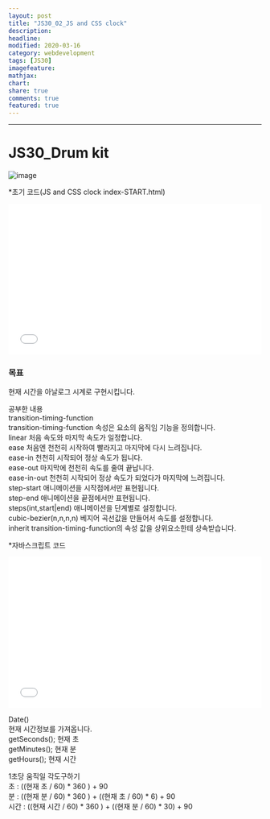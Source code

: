 ```yaml
---
layout: post
title: "JS30_02_JS and CSS clock"
description:
headline:
modified: 2020-03-16
category: webdevelopment
tags: [JS30]
imagefeature:
mathjax:
chart:
share: true
comments: true
featured: true
---
```


---

# JS30_Drum kit

![image](https://github.com/lsh58/lsh58.github.io/blob/master/images/post/js30/js30-02_01.png?raw=true)

*초기 코드(JS and CSS clock index-START.html)
<div class="code">
<iframe width="100%" height="300" src="//jsfiddle.net/lsh58/o01zvauy/embedded/html,result/dark/" allowfullscreen="allowfullscreen" allowpaymentrequest frameborder="0"></iframe>
</div>

### 목표
현재 시간을 아날로그 시계로 구현시킵니다.

공부한 내용  
<span class="orange">transition-timing-function</span>  
transition-timing-function 속성은 요소의 움직임 기능을 정의합니다.  
<span class="gray">linear</span>	처음 속도와 마지막 속도가 일정합니다.  
<span class="gray">ease</span>	처음엔 천천히 시작하여 빨라지고 마지막에 다시 느려집니다.  
<span class="gray">ease-in</span>	천천히 시작되어 정상 속도가 됩니다.  
<span class="gray">ease-out</span>	마지막에 천천히 속도를 줄여 끝납니다.  
<span class="gray">ease-in-out</span>	천천히 시작되어 정상 속도가 되었다가 마지막에 느려집니다.  
<span class="gray">step-start</span>	애니메이션을 시작점에서만 표현됩니다.  
<span class="gray">step-end</span>	애니메이션을 끝점에서만 표현됩니다.  
<span class="gray">steps(int,start|end)</span>	애니메이션을 단계별로 설정합니다.  
<span class="gray">cubic-bezier(n,n,n,n)</span>	베지어 곡선값을 만들어서 속도를 설정합니다.  
<span class="gray">inherit</span>	transition-timing-function의 속성 값을 상위요소한테 상속받습니다.  


*자바스크립트 코드
<div class="code">
<iframe width="100%" height="300" src="//jsfiddle.net/lsh58/o01zvauy/3/embedded/js/dark/" allowfullscreen="allowfullscreen" allowpaymentrequest frameborder="0"></iframe>
</div>

<span class="orange">Date()</span>  
현재 시간정보를 가져옵니다.  
getSeconds();  현재 초  
getMinutes();  현재 분  
getHours();    현재 시간  

<span class="orange">1초당 움직일 각도구하기</span>  
초 : ((현재 초 / 60) * 360 )   + 90  
분 : ((현재 분 / 60) * 360 )  +  ((현재 초 / 60) * 6)   + 90  
시간 : ((현재 시간 / 60) * 360 ) + ((현재 분 / 60) * 30) + 90  

